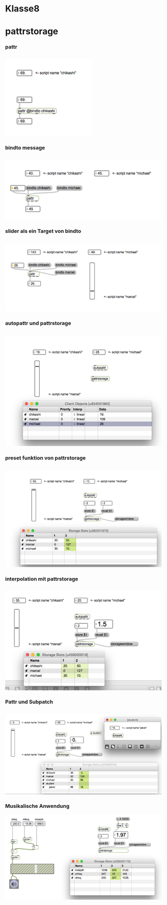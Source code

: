 # Klasse8

# pattrstorage

### pattr
![](Klasse8/pattr1.png)
---
### bindto message
![](Klasse8/pattr2.png)
---
### slider als ein Target von bindto
![](Klasse8/pattr3.png)
---
### autopattr und pattrstorage
![](Klasse8/pattr4.png)
---
### preset funktion von pattrstorage
![](Klasse8/pattr5.png)
---
### interpolation mit pattrstorage
![](Klasse8/pattr6.png)
---
### Pattr und Subpatch
![](Klasse8/pattr7.png)
---
### Musikalische Anwendung
![](Klasse8/pattr8.png) 
